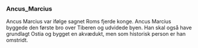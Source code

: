 ### Ancus_Marcius


Ancus Marcius var ifølge sagnet Roms fjerde konge. Ancus Marcius byggede den første bro over Tiberen og udvidede byen. Han skal også have grundlagt Ostia og bygget en akvædukt, men som historisk person er han omstridt.
